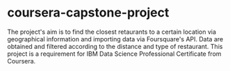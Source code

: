 # coursera-capstone-project

The project's aim is to find the closest retaurants to a certain location via geographical information and importing data via Foursquare's API. Data are obtained and filtered according to the distance and type of restaurant. This project is a requirement for IBM Data Science Professional Certificate from Coursera.

